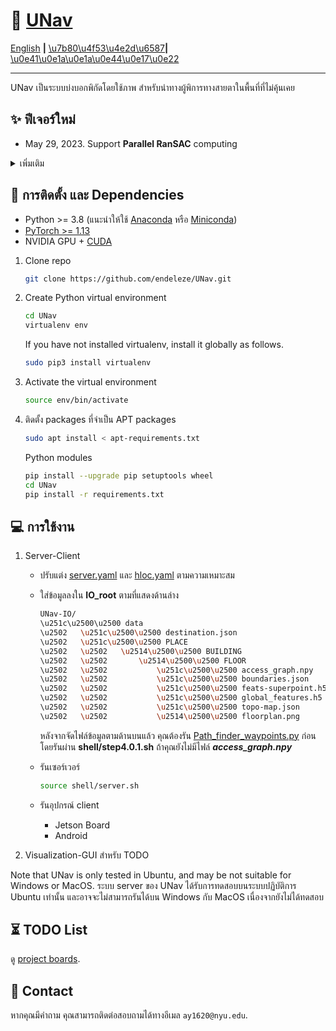
# :rocket: [UNav](https://github.com/endeleze/UNav)

[English](README.md) **|** [\u7b80\u4f53\u4e2d\u6587](README_CN.md)**|** [\u0e41\u0e1a\u0e1a\u0e44\u0e17\u0e22](README_Thai.md)

---

UNav เป็นระบบบ่งบอกพิกัดโดยใช้ภาพ สำหรับนำทางผู้พิการทางสายตาในพื้นที่ที่ไม่คุ้นเคย
## :sparkles: ฟีเจอร์ใหม่

- May 29, 2023. Support **Parallel RanSAC** computing 

<details>
  <summary>เพิ่มเติม</summary>

</details>

## :wrench: การติดตั้ง และ Dependencies

- Python >= 3.8 (แนะนำให้ใช้ [Anaconda](https://www.anaconda.com/download/#linux) หรือ [Miniconda](https://docs.conda.io/en/latest/miniconda.html))
- [PyTorch >= 1.13](https://pytorch.org/)
- NVIDIA GPU + [CUDA](https://developer.nvidia.com/cuda-downloads)

1. Clone repo

    ```bash
    git clone https://github.com/endeleze/UNav.git
    ```
1. Create Python virtual environment
    ```bash
    cd UNav
    virtualenv env 
    ```
    If you have not installed virtualenv, install it globally as follows.
    ```bash
    sudo pip3 install virtualenv
    ```
1. Activate the virtual environment
    ```bash
    source env/bin/activate
    ```

1. ติดตั้ง packages ที่จำเป็น
    APT packages
    ```bash
    sudo apt install < apt-requirements.txt
    ```
    Python modules
    ```bash
    pip install --upgrade pip setuptools wheel
    cd UNav
    pip install -r requirements.txt
    ```
## :computer: การใช้งาน
1. Server-Client

    * ปรับแต่ง [server.yaml](configs/server.yaml) และ [hloc.yaml](configs/hloc.yaml) ตามความเหมาะสม

   * ใส่ข้อมูลลงใน **IO_root** ตามที่แสดงด้านล่าง
   
      ```bash
      UNav-IO/
      \u251c\u2500\u2500 data
      \u2502   \u251c\u2500\u2500 destination.json
      \u2502   \u251c\u2500\u2500 PLACE
      \u2502   \u2502   \u2514\u2500\u2500 BUILDING
      \u2502   \u2502       \u2514\u2500\u2500 FLOOR
      \u2502   \u2502           \u251c\u2500\u2500 access_graph.npy
      \u2502   \u2502           \u251c\u2500\u2500 boundaries.json
      \u2502   \u2502           \u251c\u2500\u2500 feats-superpoint.h5
      \u2502   \u2502           \u251c\u2500\u2500 global_features.h5
      \u2502   \u2502           \u251c\u2500\u2500 topo-map.json
      \u2502   \u2502           \u2514\u2500\u2500 floorplan.png
      ```

      หลังจากจัดไฟล์ข้อมูลตามด้านบนแล้ว คุณต้องรัน [Path_finder_waypoints.py](./Path_finder_waypoints.py) ก่อน โดยรันผ่าน **shell/step4.0.1.sh** ถ้าคุณยังไม่มีไฟล์ ***access_graph.npy***
    * รันเซอร์เวอร์
      ```bash
      source shell/server.sh
      ```
    * รันอุปกรณ์ client
      * Jetson Board
      * Android
  
2. Visualization-GUI สำหรับ
    TODO

Note that UNav is only tested in Ubuntu, and may be not suitable for Windows or MacOS.
ระบบ server ของ UNav ได้รับการทดสอบบนระบบปฏิบัติการ Ubuntu เท่านั้น และอาจจะไม่สามารถรันได้บน Windows กับ MacOS เนื่องจากยังไม่ได้ทดสอบ

## :hourglass_flowing_sand: TODO List

ดู [project boards](https://github.com/endeleze/UNav/projects).



## :e-mail: Contact

หากคุณมีคำถาม คุณสามารถติดต่อสอบถามได้ทางอีเมล `ay1620@nyu.edu`.
